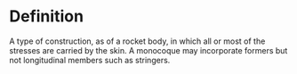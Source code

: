 # Definition

A type of construction, as of a rocket body, in which all or most of the
stresses are carried by the skin. A monocoque may incorporate formers
but not longitudinal members such as stringers.
